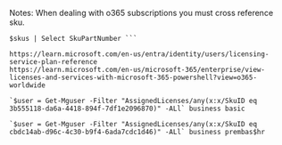 Notes: 
When dealing with o365 subscriptions you must cross reference sku. 

```$skus = Get-MgSubscribedSku
$skus | Select SkuPartNumber ```

https://learn.microsoft.com/en-us/entra/identity/users/licensing-service-plan-reference
https://learn.microsoft.com/en-us/microsoft-365/enterprise/view-licenses-and-services-with-microsoft-365-powershell?view=o365-worldwide

`$user = Get-Mguser -Filter "AssignedLicenses/any(x:x/SkuID eq 3b555118-da6a-4418-894f-7df1e2096870)" -ALl` business basic

`$user = Get-Mguser -Filter "AssignedLicenses/any(x:x/SkuID eq cbdc14ab-d96c-4c30-b9f4-6ada7cdc1d46)" -ALl` business prembas$hr